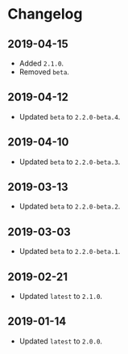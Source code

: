 # Changelog

## 2019-04-15

* Added `2.1.0`.
* Removed `beta`.

## 2019-04-12

* Updated `beta` to `2.2.0-beta.4`.

## 2019-04-10

* Updated `beta` to `2.2.0-beta.3`.

## 2019-03-13

* Updated `beta` to `2.2.0-beta.2`.

## 2019-03-03

* Updated `beta` to `2.2.0-beta.1`.

## 2019-02-21

* Updated `latest` to `2.1.0`.

## 2019-01-14

* Updated `latest` to `2.0.0`.